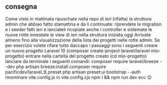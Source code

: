 

## consegna

Come visto in mattinata ripuschate nella repo di ieri (rifatta) la struttura admin che abbiao fatto stamattina e da lì continuate:
riprendete le migration e i seeder fatti ieri e lanciateli
ricopiate anche i controller e sistemate le nuove rotte
innestate le view di ieri nella struttura iniziata oggi
Arrivate almeno fino alla visualizzazione della lista dei progetti nelle rotte admin.
Se per esercizio volete rifare tutto daccapo i passaggi sono i seguenti
creare un nuovo progetto Laravel 10 (composer create-project laravel/laravel mio-progetto)
entrare nella cartella del progetto creato (cd mio-progetto)
lanciare da terminale i seguenti comandi:
composer require laravel/breeze --dev
php artisan breeze:install
composer require pacificdev/laravel_9_preset
php artisan preset:ui bootstrap --auth
rinominare vite.config.js in vite.config.cjs
npm i && npm run dev
ecc :wink:
